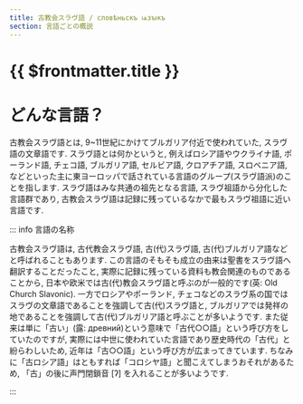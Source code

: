 ```yaml
---
title: 古教会スラヴ語 / словѣньскъ ѩзꙑкъ
section: 言語ごとの概説
---
```


# {{ $frontmatter.title }}

# どんな言語？
古教会スラヴ語とは,
9~11世紀にかけてブルガリア付近で使われていた,
スラヴ語の文章語です.
スラヴ語とは何かというと,
例えばロシア語やウクライナ語,
ポーランド語,
チェコ語,
ブルガリア語,
セルビア語,
クロアチア語,
スロベニア語,
などといった主に東ヨーロッパで話されている言語のグループ(スラヴ語派)のことを指します.
スラヴ語はみな共通の祖先となる言語,
スラヴ祖語から分化した言語群であり,
古教会スラヴ語は記録に残っているなかで最もスラヴ祖語に近い言語です.

::: info 言語の名称

古教会スラヴ語は,
古代教会スラヴ語,
古(代)スラヴ語,
古(代)ブルガリア語などと呼ばれることもあります.
この言語のそもそも成立の由来は聖書をスラヴ語へ翻訳することだったこと,
実際に記録に残っている資料も教会関連のものであることから,
日本や欧米では古(代)教会スラヴ語と呼ぶのが一般的です(英: Old Church Slavonic).
一方でロシアやポーランド,
チェコなどのスラヴ系の国ではスラヴの文章語であることを強調して古(代)スラヴ語と,
ブルガリアでは発祥の地であることを強調して古(代)ブルガリア語と呼ぶことが多いようです.
また従来は単に「古い」(露: древний)という意味で「古代○○語」という呼び方をしていたのですが,
実際には中世に使われていた言語であり歴史時代の「古代」と紛らわしいため,
近年は「古○○語」という呼び方が広まってきています.
ちなみに「古ロシア語」はともすれば「コロシヤ語」と聞こえてしまうおそれがあるため,
「古」の後に声門閉鎖音 [ʔ] を入れることが多いようです.

:::


